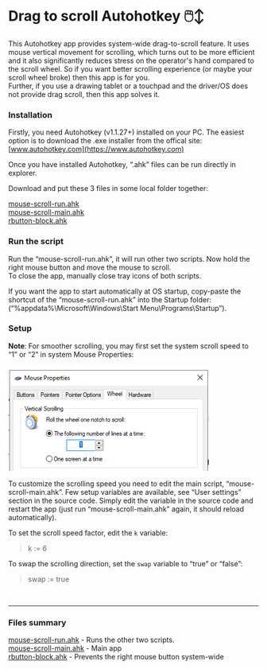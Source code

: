 # Drag to scroll Autohotkey 🖱️↕
This Autohotkey app provides system-wide drag-to-scroll feature. It uses mouse vertical movement for scrolling, which turns out to be more efficient and it also significantly reduces stress on the operator's hand compared to the scroll wheel. So if you want better scrolling experience (or maybe your scroll wheel broke) then this app is for you.  
Further, if you use a drawing tablet or a touchpad and the driver/OS does not provide drag scroll, then this app solves it.

### Installation
Firstly, you need Autohotkey (v1.1.27+) installed on your PC. The easiest option is to download the .exe installer from the offical site: [www.autohotkey.com](https://www.autohotkey.com)  

Once you have installed Autohotkey, “.ahk” files can be run directly in explorer.  

Download and put these 3 files in some local folder together:  

[mouse-scroll-run.ahk](mouse-scroll-run.ahk)  
[mouse-scroll-main.ahk](mouse-scroll-main.ahk)  
[rbutton-block.ahk](rbutton-block.ahk)  


### Run the script

Run the “mouse-scroll-run.ahk”, it will run other two scripts.  Now hold the right mouse button and move the mouse to scroll.  
To close the app, manually close tray icons of both scripts.  

If you want the app to start automatically at OS startup, copy-paste the shortcut of the “mouse-scroll-run.ahk” into the Startup folder:  
 (“%appdata%\Microsoft\Windows\Start Menu\Programs\Startup”).  

### Setup 
**Note**: For smoother scrolling, you may first set the system scroll speed to “1” or “2” in system Mouse Properties:   

<img src="./img/wheel.png">  
 
To customize the scrolling speed you need to edit the main script, “mouse-scroll-main.ahk”.
Few setup variables are available, see “User settings” section in the source code. Simply edit the variable in the source code and restart the app 
(just run “mouse-scroll-main.ahk” again, it should reload automatically).

To set the scroll speed factor, edit the `k` variable:  
> k := 6  

To swap the scrolling direction, set the `swap` variable to “true” or “false”:
> swap := true

<br>

---

### Files summary
[mouse-scroll-run.ahk](mouse-scroll-run.ahk)  - Runs the other two scripts.  
[mouse-scroll-main.ahk](mouse-scroll-main.ahk)  - Main app  
[rbutton-block.ahk](rbutton-block.ahk)  - Prevents the right mouse button system-wide  

